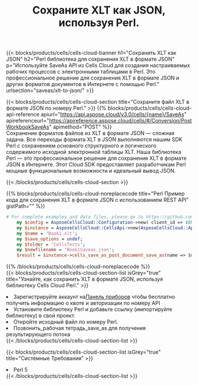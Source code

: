 ﻿---
title:  Сохраните XLT как JSON, используя Perl.
description:  Использование Aspose.Cells Cloud SDK для Perl для сохранения файла формата XLT в формате JSON.
kwords: Excel, Save XLT as JSON, REST, Perl
howto: How to save XLT as JSON using Aspose.Cells Cloud Perl library.
---
{{< blocks/products/cells/cells-cloud-banner h1="Сохранить XLT как JSON" h2="Perl библиотека для сохранения XLT в формате JSON" p="Используйте SaveAs API из Cells Cloud для создания настраиваемых рабочих процессов с электронными таблицами в Perl. Это профессиональное решение для сохранения XLT в формате JSON и других форматов документов в Интернете с помощью Perl." urlsection="saveas/xlt-to-json/" >}}

{{< blocks/products/cells/cells-cloud-section title="Сохраните файл XLT в формате JSON по номеру Perl." >}}
{{% blocks/products/cells/cells-cloud-api-reference apiurl="https://api.aspose.cloud/v3.0/cells/{name}/SaveAs" apireferenceurl="https://apireference.aspose.cloud/cells/#/Conversion/PostWorkbookSaveAs" apimethod="POST" %}}
<br/>
Сохранение форматов файлов из XLT в формате JSON — сложная задача. Все переходы формата XLT в JSON выполняются нашим SDK Perl с сохранением основного структурного и логического содержимого исходной электронной таблицы XLT. Наша библиотека Perl — это профессиональное решение для сохранения XLT в формате JSON в Интернете. Этот Cloud SDK предоставляет разработчикам Perl мощные функциональные возможности и идеальный вывод JSON.

{{< /blocks/products/cells/cells-cloud-section >}}

{{% blocks/products/cells/cells-cloud-noreplacecode title="Perl Пример кода для сохранения XLT в формате JSON с использованием REST API" gistPath="" %}}
  
```perl
# For complete examples and data files, please go to https://github.com/aspose-cells-cloud/aspose-cells-cloud-perl/
    my $config = AsposeCellsCloud::Configuration->new( client_id => $ENV{'ProductClientId'}, client_secret => $ENV{'ProductClientSecret'});
    my $instance = AsposeCellsCloud::CellsApi->new(AsposeCellsCloud::ApiClient->new( $config));
    my $name = 'Book1.xlt';
    my $save_options = undef;
    my $folder = 'CellsTests';
    my $newfilename = 'Book1Saveas.json';
    $result = $instance->cells_save_as_post_document_save_as(name => $name,save_options => $save_options, newfilename => $newfilename, folder => $folder);
```
  
{{% /blocks/products/cells/cells-cloud-noreplacecode %}}
<br/>
{{< blocks/products/cells/cells-cloud-section-list isGrey="true" title="Узнайте, как сохранить XLT в формате JSON, используя библиотеку Cells Cloud Perl." >}}
<li> Зарегистрируйте аккаунт на<a href="https://dashboard.aspose.cloud/">Панель приборов</a> чтобы бесплатно получить информацию о квоте и авторизации по номеру API</li>
<li>Установите библиотеку Perl и добавьте ссылку (импортируйте библиотеку) в свой проект.</li>
<li>Откройте исходный файл по номеру Perl.</li>
<li>Позвонить_рабочая тетрадь_save_as для получения результирующего потока</li>
{{< /blocks/products/cells/cells-cloud-section-list >}}

{{< blocks/products/cells/cells-cloud-section-list isGrey="true" title="Системные Требования" >}}
<li>Perl 5</li>
{{< /blocks/products/cells/cells-cloud-section-list >}}
